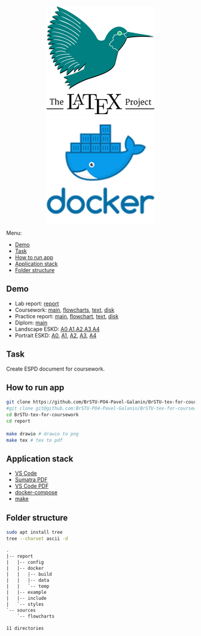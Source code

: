 <p align="center">
  <img src="https://raw.githubusercontent.com/github/explore/80688e429a7d4ef2fca1e82350fe8e3517d3494d/topics/latex/latex.png" alt="" />
  <img src="https://raw.githubusercontent.com/github/explore/80688e429a7d4ef2fca1e82350fe8e3517d3494d/topics/docker/docker.png" alt="" /> 
</p>

Menu:

- [Demo](#demo)
- [Task](#task)
- [How to run app](#how-to-run-app)
- [Application stack](#application-stack)
- [Folder structure](#folder-structure)

## Demo

- Lab report: [report][lab_report]
- Coursework: [main][coursework_main], [flowcharts][coursework_flowcharts], [text][coursework_text], [disk][coursework_disk]
- Practice report: [main][practice_main], [flowchart][practice_flowcharts], [text][practice_text], [disk][practice_disk]
- Diplom: [main][diplom_main]
- Landscape ESKD: [А0][landscape_a0],[А1][landscape_a1],[А2][landscape_a2],[А3][landscape_a3],[А4][landscape_a4]
- Portrait ESKD: [А0][portrait_a0], [А1][portrait_a1], [А2][portrait_a2], [А3][portrait_a3], [А4][portrait_a4]

## Task

Create ESPD document for coursework.

## How to run app

```bash
git clone https://github.com/BrSTU-PO4-Pavel-Galanin/BrSTU-tex-for-coursework.git
#git clone git@github.com:BrSTU-PO4-Pavel-Galanin/BrSTU-tex-for-coursework.git
cd BrSTU-tex-for-coursework
cd report

make drawio # drawio to png
make tex # tex to pdf
```

## Application stack

- [VS Code][vs_code]
- [Sumatra PDF][sumatrapdf]
- [VS Code PDF][vscodepdf]
- [docker-compose][docker]
- [make][make]

## Folder structure

```bash
sudo apt install tree
tree --charset ascii -d
```

```
.
|-- report
|   |-- config
|   |-- docker
|   |   |-- build
|   |   |-- data
|   |   `-- temp
|   |-- example
|   |-- include
|   `-- styles
`-- sources
    `-- flowcharts

11 directories
```

[lab_report]: https://github.com/BrSTU-PO4-Pavel-Galanin/BrSTU-tex-for-coursework/blob/pdf/1_семестр_ОАиП_ПО-4_Галанин_отчет_лабораторной_работы_№1.pdf
[coursework_main]: https://github.com/BrSTU-PO4-Pavel-Galanin/BrSTU-tex-for-coursework/blob/pdf/1_курсовая_ПО-4_Галанин_ПЗ.pdf
[coursework_flowcharts]: https://github.com/BrSTU-PO4-Pavel-Galanin/BrSTU-tex-for-coursework/blob/pdf/1_курсовая_ПО-4_Галанин_блоксхемы.pdf
[coursework_text]: https://github.com/BrSTU-PO4-Pavel-Galanin/BrSTU-tex-for-coursework/blob/pdf/1_курсовая_ПО-4_Галанин_текст.pdf
[coursework_disk]: https://github.com/BrSTU-PO4-Pavel-Galanin/BrSTU-tex-for-coursework/blob/pdf/1_курсовая_ПО-4_Галанин_диск.pdf
[practice_main]: https://github.com/BrSTU-PO4-Pavel-Galanin/BrSTU-tex-for-coursework/blob/pdf/1_практика_ПО-4_Галанин_ПЗ.pdf
[practice_flowcharts]: https://github.com/BrSTU-PO4-Pavel-Galanin/BrSTU-tex-for-coursework/blob/pdf/1_практика_ПО-4_Галанин_блоксхемы.pdf
[practice_text]: https://github.com/BrSTU-PO4-Pavel-Galanin/BrSTU-tex-for-coursework/blob/pdf/1_практика_ПО-4_Галанин_текст.pdf
[practice_disk]: https://github.com/BrSTU-PO4-Pavel-Galanin/BrSTU-tex-for-coursework/blob/pdf/1_практика_ПО-4_Галанин_диск.pdf
[diplom_main]: https://github.com/BrSTU-PO4-Pavel-Galanin/BrSTU-tex-for-coursework/blob/pdf/Диплом_ПО-4_Галанин.pdf
[landscape_a0]: https://github.com/BrSTU-PO4-Pavel-Galanin/BrSTU-tex-for-coursework/blob/pdf/landscapeA0.pdf
[landscape_a1]: https://github.com/BrSTU-PO4-Pavel-Galanin/BrSTU-tex-for-coursework/blob/pdf/landscapeA1.pdf
[landscape_a2]: https://github.com/BrSTU-PO4-Pavel-Galanin/BrSTU-tex-for-coursework/blob/pdf/landscapeA2.pdf
[landscape_a3]: https://github.com/BrSTU-PO4-Pavel-Galanin/BrSTU-tex-for-coursework/blob/pdf/landscapeA3.pdf
[landscape_a4]: https://github.com/BrSTU-PO4-Pavel-Galanin/BrSTU-tex-for-coursework/blob/pdf/landscapeA4.pdf
[portrait_a0]: https://github.com/BrSTU-PO4-Pavel-Galanin/BrSTU-tex-for-coursework/blob/pdf/portraitA0.pdf
[portrait_a1]: https://github.com/BrSTU-PO4-Pavel-Galanin/BrSTU-tex-for-coursework/blob/pdf/portraitA1.pdf
[portrait_a2]: https://github.com/BrSTU-PO4-Pavel-Galanin/BrSTU-tex-for-coursework/blob/pdf/portraitA2.pdf
[portrait_a3]: https://github.com/BrSTU-PO4-Pavel-Galanin/BrSTU-tex-for-coursework/blob/pdf/portraitA3.pdf
[portrait_a4]: https://github.com/BrSTU-PO4-Pavel-Galanin/BrSTU-tex-for-coursework/blob/pdf/portraitA4.pdf
[vs_code]: https://code.visualstudio.com/#alt-downloads
[sumatrapdf]: https://www.sumatrapdfreader.org/free-pdf-reader
[vscodepdf]: https://marketplace.visualstudio.com/items?itemName=tomoki1207.pdf
[docker]: https://www.docker.com/get-started/
[make]: https://stackoverflow.com/questions/32127524/how-to-install-and-use-make-in-windows#comments-32127632
